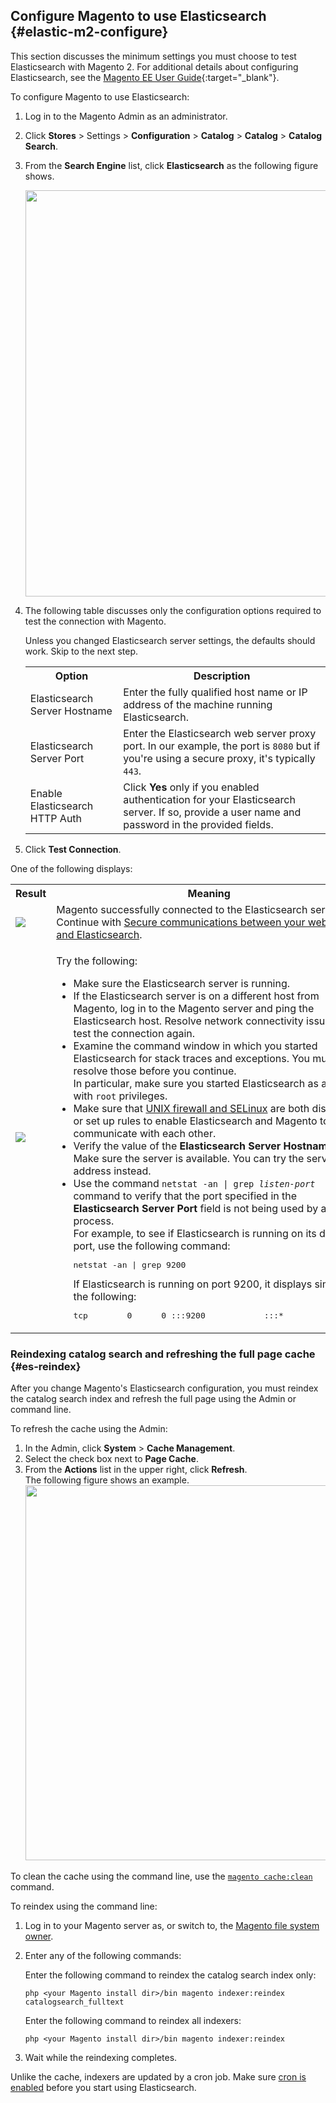 <div markdown="1">

## Configure Magento to use Elasticsearch {#elastic-m2-configure}
This section discusses the minimum settings you must choose to test Elasticsearch with Magento 2. For additional details about configuring Elasticsearch, see the [Magento EE User Guide](http://docs.magento.com/m2/ee/user_guide/catalog/search-elasticsearch.html){:target="_blank"}.

To configure Magento to use Elasticsearch:

1.	Log in to the Magento Admin as an administrator.
2.	Click **Stores** > Settings > **Configuration** > **Catalog** > **Catalog** > **Catalog Search**.
3.	From the **Search Engine** list, click **Elasticsearch** as the following figure shows.

	<img src="{{ site.baseurl }}common/images/elastic_choose-in-admin.png" width="650px">
4.	The following table discusses only the configuration options required to test the connection with Magento.

	Unless you changed Elasticsearch server settings, the defaults should work. Skip to the next step.

	<table>
		<tbody>
		<tr><th>Option</th>
		<th>Description</th>
	</tr>
	<tr>
		<td>Elasticsearch Server Hostname</td>
		<td>Enter the fully qualified host name or IP address of the machine running Elasticsearch. </td>
	</tr>
	<tr>
		<td>Elasticsearch Server Port</td>
		<td>Enter the Elasticsearch web server proxy port. In our example, the port is <code>8080</code> but if you're using a secure proxy, it's typically <code>443</code>.</td>
	</tr>
	<tr>
		<td>Enable Elasticsearch HTTP Auth</td>
		<td>Click <strong>Yes</strong> only if you enabled authentication for your Elasticsearch server. If so, provide a user name and password in the provided fields.</td>
	</tr>
	</tbody>
	</table>
5.	Click <strong>Test Connection</strong>.

One of the following displays:

<table>
<tbody>
	<tr><th>Result</th>
	<th>Meaning</th>
	</tr>
	<tr>
		<td><img src="{{ site.baseurl }}common/images/elastic_test-success.png"></td>
		<td>Magento successfully connected to the Elasticsearch server. Continue with <a href="{{page.baseurl}}config-guide/elasticsearch/es-config-web-server.html">Secure communications between your web server and Elasticsearch</a>.</td>
	</tr>
	<tr>
		<td><img src="{{ site.baseurl }}common/images/elastic_test-fail.png"></td>
		<td><p>Try the following:</p>
			<ul>
				<li>Make sure the Elasticsearch server is running.</li>
				<li>If the Elasticsearch server is on a different host from Magento, log in to the Magento server and ping the Elasticsearch host. Resolve network connectivity issues and test the connection again.</li>
				<li>Examine the command window in which you started Elasticsearch for stack traces and exceptions. You must resolve those before you continue.<br />
	In particular, make sure you started Elasticsearch as a user with <code>root</code> privileges.</li>
<li>Make sure that <a href="{{page.baseurl}}config-guide/elasticsearch/elasticsearch-overview.html#prereq-secy">UNIX firewall and SELinux</a> are both disabled, or set up rules to enable Elasticsearch and Magento to communicate with each other.</li>
	<li>Verify the value of the <strong>Elasticsearch Server Hostname</strong> field. Make sure the server is available. You can try the server's IP address instead.</li>
	<li>Use the command <code>netstat -an | grep <em>listen-port</em></code> command to verify that the port specified in the <strong>Elasticsearch Server Port</strong> field is not being used by another process.<br />
	For example, to see if Elasticsearch is running on its default port, use the following command:
	<pre>netstat -an | grep 9200</pre>
	If Elasticsearch is running on port 9200, it displays similar to the following:
	<pre>tcp        0      0 :::9200            :::*          LISTEN</pre></li></ul></td>
	</tr>
</tbody>
</table>

### Reindexing catalog search and refreshing the full page cache {#es-reindex}
After you change Magento's Elasticsearch configuration, you must reindex the catalog search index and refresh the full page using the Admin or command line.

To refresh the cache using the Admin:

1.  In the Admin, click <strong>System</strong> > <strong>Cache Management</strong>.
2.  Select the check box next to <strong>Page Cache</strong>. 
3.  From the <strong>Actions</strong> list in the upper right, click <strong>Refresh</strong>.<br />
		The following figure shows an example.<br />
		<img src="{{ site.baseurl }}common/images/solr_refresh-cache.png" width="600px">

To clean the cache using the command line, use the <a href="{{page.baseurl}}config-guide/cli/config-cli-subcommands-cache.html#config-cli-subcommands-cache-clean">`magento cache:clean`</a> command.

To reindex using the command line:

1.	Log in to your Magento server as, or switch to, the <a href="{{page.baseurl}}install-gde/prereq/apache-user.html">Magento file system owner</a>.
2.	Enter any of the following commands:

	Enter the following command to reindex the catalog search index only:

		php <your Magento install dir>/bin magento indexer:reindex catalogsearch_fulltext

	Enter the following command to reindex all indexers:

		php <your Magento install dir>/bin magento indexer:reindex

3.	Wait while the reindexing completes.

<div class="bs-callout bs-callout-info" id="info">
	<p>Unlike the cache, indexers are updated by a cron job. Make sure <a href="{{page.baseurl}}config-guide/cli/config-cli-subcommands-cron.html">cron is enabled</a> before you start using Elasticsearch.</p>
</div>